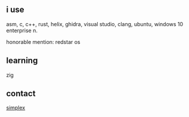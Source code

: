 ## i use
asm, c, c++, rust, helix, ghidra, visual studio, clang, ubuntu, windows 10 enterprise n.

honorable mention: redstar os

## learning
zig

## contact
[simplex](https://simplex.chat/contact#/?v=2-7&smp=smp%3A%2F%2FN_McQS3F9TGoh4ER0QstUf55kGnNSd-wXfNPZ7HukcM%3D%40smp19.simplex.im%2FzWFW3mcT0TCw7Fm4TKMW84vquDQADLhk%23%2F%3Fv%3D1-3%26dh%3DMCowBQYDK2VuAyEAjsI-YMkvlGjVFma0iWm-dTbrT0CUjYkNqmFW8P1UUH4%253D%26srv%3Di53bbtoqhlc365k6kxzwdp5w3cdt433s7bwh3y32rcbml2vztiyyz5id.onion)